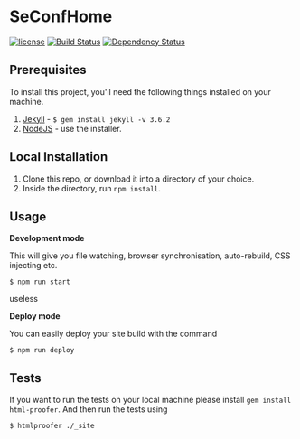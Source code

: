 # SeConfHome

[![license][license-image]][license-url] [![Build Status](https://travis-ci.org/andrewmkrug/SeConfHome.svg?branch=master)](https://travis-ci.org/andrewmkrug/SeConfHome) [![Dependency Status][dependencyci-image]][dependencyci-url]

> 

## Prerequisites

To install this project, you'll need the following things installed on your machine.

1. [Jekyll](http://jekyllrb.com/) - `$ gem install jekyll -v 3.6.2`
2. [NodeJS](http://nodejs.org) - use the installer.

## Local Installation

1. Clone this repo, or download it into a directory of your choice.
2. Inside the directory, run `npm install`.

## Usage

**Development mode**

This will give you file watching, browser synchronisation, auto-rebuild, CSS injecting etc.

```shell
$ npm run start
```

useless

**Deploy mode**

You can easily deploy your site build with the command
```shell
$ npm run deploy
```

## Tests

If you want to run the tests on your local machine please install `gem install html-proofer`. And then run the tests using
```shell
$ htmlproofer ./_site
```

[license-image]: https://img.shields.io/badge/license-ISC-blue.svg
[license-url]: https://github.com/andrewmkrug/SeConfHome/blob/master/LICENSE
[travis-image]: https://travis-ci.org/andrewmkrug/SeConfHome.svg?branch=master
[travis-url]: https://travis-ci.org/andrewmkrug/SeConfHome
[dependencyci-image]: https://dependencyci.com/github/andrewmkrug/SeConfHome/badge
[dependencyci-url]: https://dependencyci.com/github/andrewmkrug/SeConfHome

